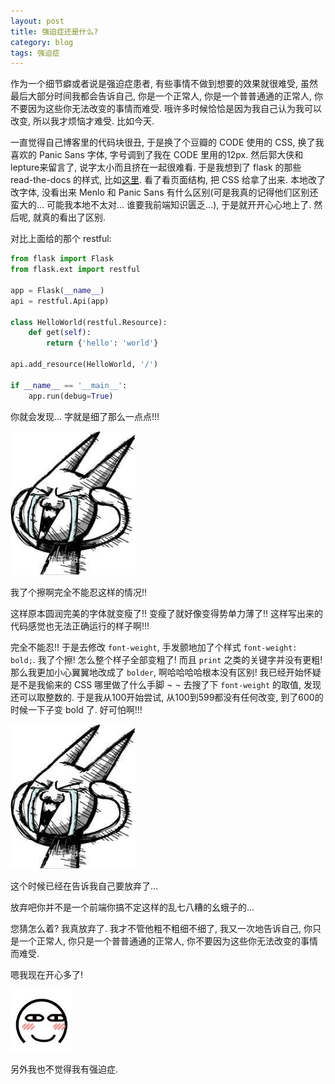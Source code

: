 ```yaml
---
layout: post
title: 强迫症还是什么?
category: blog
tags: 强迫症
---
```


作为一个细节癖或者说是强迫症患者, 有些事情不做到想要的效果就很难受, 虽然最后大部分时间我都会告诉自己, 你是一个正常人, 你是一个普普通通的正常人, 你不要因为这些你无法改变的事情而难受. 哦许多时候恰恰是因为我自己认为我可以改变, 所以我才烦恼才难受. 比如今天.

一直觉得自己博客里的代码块很丑, 于是换了个豆瓣的 CODE 使用的 CSS, 换了我喜欢的 Panic Sans 字体, 字号调到了我在 CODE 里用的12px. 然后郭大侠和lepture来留言了, 说字太小而且挤在一起很难看. 于是我想到了 flask 的那些 read-the-docs 的样式, 比如[这里](http://flask-restful.readthedocs.org/en/latest/quickstart.html#a-minimal-api).
看了看页面结构, 把 CSS 给拿了出来. 本地改了改字体, 没看出来 Menlo 和 Panic Sans 有什么区别(可是我真的记得他们区别还蛮大的... 可能我本地不太对... 谁要我前端知识匮乏...), 于是就开开心心地上了. 然后呢, 就真的看出了区别.

对比上面给的那个 restful:

```python
from flask import Flask
from flask.ext import restful

app = Flask(__name__)
api = restful.Api(app)

class HelloWorld(restful.Resource):
    def get(self):
        return {'hello': 'world'}

api.add_resource(HelloWorld, '/')

if __name__ == '__main__':
    app.run(debug=True)
```

你就会发现... 字就是细了那么一点点!!!

<img src="https://raw.githubusercontent.com/tonicbupt/tonicbupt.github.io/master/images/pic/emotion-%E6%88%91%E4%B8%8D%E8%A6%81%E5%90%AC.jpg" alt="啊啊啊!" style="width:200px;" class="center"/>

我了个擦啊完全不能忍这样的情况!!

这样原本圆润完美的字体就变瘦了!! 变瘦了就好像变得势单力薄了!! 这样写出来的代码感觉也无法正确运行的样子啊!!!

完全不能忍!! 于是去修改 `font-weight`, 手发颤地加了个样式 `font-weight: bold;`. 我了个擦! 怎么整个样子全部变粗了! 而且 `print` 之类的关键字并没有更粗! 那么我更加小心翼翼地改成了 `bolder`, 啊哈哈哈哈根本没有区别! 我已经开始怀疑是不是我偷来的 CSS 哪里做了什么手脚 ¬ ¬ 
去搜了下 `font-weight` 的取值, 发现还可以取整数的. 于是我从100开始尝试, 从100到599都没有任何改变, 到了600的时候一下子变 bold 了. 好可怕啊!!!

<img src="https://raw.githubusercontent.com/tonicbupt/tonicbupt.github.io/master/images/pic/emotion-%E6%88%91%E4%B8%8D%E8%A6%81%E5%90%AC.jpg" alt="啊啊啊!" style="width:200px;" class="center"/>

这个时候已经在告诉我自己要放弃了... 

放弃吧你并不是一个前端你搞不定这样的乱七八糟的幺蛾子的...

您猜怎么着? 我真放弃了. 我才不管他粗不粗细不细了, 我又一次地告诉自己, 你只是一个正常人, 你只是一个普普通通的正常人, 你不要因为这些你无法改变的事情而难受.

嗯我现在开心多了!

<img src="https://raw.githubusercontent.com/tonicbupt/tonicbupt.github.io/master/images/pic/emotion-alu-laugh.jpg" style="width:100px;" class="center"/>

另外我也不觉得我有强迫症.
